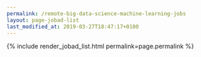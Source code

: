 ```yaml
---
permalink: /remote-big-data-science-machine-learning-jobs
layout: page-jobad-list
last_modified_at: 2019-03-27T18:47:17+0100
---
```

{% include render_jobad_list.html permalink=page.permalink %}
